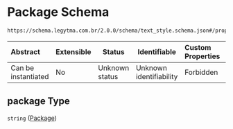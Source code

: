# Package Schema

```txt
https://schema.legytma.com.br/2.0.0/schema/text_style.schema.json#/properties/package
```




| Abstract            | Extensible | Status         | Identifiable            | Custom Properties | Additional Properties | Access Restrictions | Defined In                                                                          |
| :------------------ | ---------- | -------------- | ----------------------- | :---------------- | --------------------- | ------------------- | ----------------------------------------------------------------------------------- |
| Can be instantiated | No         | Unknown status | Unknown identifiability | Forbidden         | Allowed               | none                | [text_style.schema.json\*](../schema/text_style.schema.json) |

## package Type

`string` ([Package](text_style-properties-package.md))
